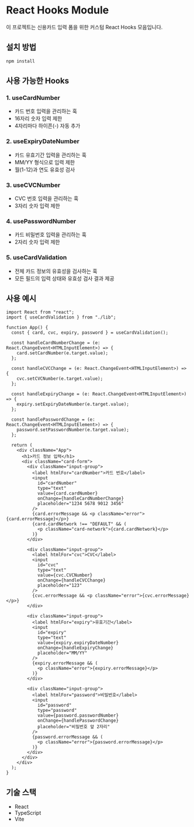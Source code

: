 # React Hooks Module

이 프로젝트는 신용카드 입력 폼을 위한 커스텀 React Hooks 모음입니다.

## 설치 방법

```bash
npm install
```

## 사용 가능한 Hooks

### 1. useCardNumber

- 카드 번호 입력을 관리하는 훅
- 16자리 숫자 입력 제한
- 4자리마다 하이픈(-) 자동 추가

### 2. useExpiryDateNumber

- 카드 유효기간 입력을 관리하는 훅
- MM/YY 형식으로 입력 제한
- 월(1-12)과 연도 유효성 검사

### 3. useCVCNumber

- CVC 번호 입력을 관리하는 훅
- 3자리 숫자 입력 제한

### 4. usePasswordNumber

- 카드 비밀번호 입력을 관리하는 훅
- 2자리 숫자 입력 제한

### 5. useCardValidation

- 전체 카드 정보의 유효성을 검사하는 훅
- 모든 필드의 입력 상태와 유효성 검사 결과 제공

## 사용 예시

```tsx
import React from "react";
import { useCardValidation } from "./lib";

function App() {
  const { card, cvc, expiry, password } = useCardValidation();

  const handleCardNumberChange = (e: React.ChangeEvent<HTMLInputElement>) => {
    card.setCardNumber(e.target.value);
  };

  const handleCVCChange = (e: React.ChangeEvent<HTMLInputElement>) => {
    cvc.setCVCNumber(e.target.value);
  };

  const handleExpiryChange = (e: React.ChangeEvent<HTMLInputElement>) => {
    expiry.setExpiryDateNumber(e.target.value);
  };

  const handlePasswordChange = (e: React.ChangeEvent<HTMLInputElement>) => {
    password.setPasswordNumber(e.target.value);
  };

  return (
    <div className="App">
      <h1>카드 정보 입력</h1>
      <div className="card-form">
        <div className="input-group">
          <label htmlFor="cardNumber">카드 번호</label>
          <input
            id="cardNumber"
            type="text"
            value={card.cardNumber}
            onChange={handleCardNumberChange}
            placeholder="1234 5678 9012 3456"
          />
          {card.errorMessage && <p className="error">{card.errorMessage}</p>}
          {card.cardNetwork !== "DEFAULT" && (
            <p className="card-network">{card.cardNetwork}</p>
          )}
        </div>

        <div className="input-group">
          <label htmlFor="cvc">CVC</label>
          <input
            id="cvc"
            type="text"
            value={cvc.CVCNumber}
            onChange={handleCVCChange}
            placeholder="123"
          />
          {cvc.errorMessage && <p className="error">{cvc.errorMessage}</p>}
        </div>

        <div className="input-group">
          <label htmlFor="expiry">유효기간</label>
          <input
            id="expiry"
            type="text"
            value={expiry.expiryDateNumber}
            onChange={handleExpiryChange}
            placeholder="MM/YY"
          />
          {expiry.errorMessage && (
            <p className="error">{expiry.errorMessage}</p>
          )}
        </div>

        <div className="input-group">
          <label htmlFor="password">비밀번호</label>
          <input
            id="password"
            type="password"
            value={password.passwordNumber}
            onChange={handlePasswordChange}
            placeholder="비밀번호 앞 2자리"
          />
          {password.errorMessage && (
            <p className="error">{password.errorMessage}</p>
          )}
        </div>
      </div>
    </div>
  );
}
```

## 기술 스택

- React
- TypeScript
- Vite
